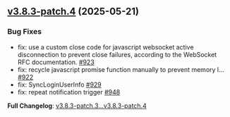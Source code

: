## [v3.8.3-patch.4](https://github.com/openimsdk/openim-sdk-core/releases/tag/v3.8.3-patch.4) 	(2025-05-21)

### Bug Fixes
* fix: use a custom close code for javascript websocket active disconnection to prevent close failures, according to the WebSocket RFC documentation. [#923](https://github.com/openimsdk/openim-sdk-core/pull/923)
* fix: recycle javascript promise function manually to prevent memory l… [#922](https://github.com/openimsdk/openim-sdk-core/pull/922)
* fix: SyncLoginUserInfo [#929](https://github.com/openimsdk/openim-sdk-core/pull/929)
* fix: repeat notification trigger [#948](https://github.com/openimsdk/openim-sdk-core/pull/948)

**Full Changelog**: [v3.8.3-patch.3...v3.8.3-patch.4](https://github.com/openimsdk/openim-sdk-core/compare/v3.8.3-patch.3...v3.8.3-patch.4)


